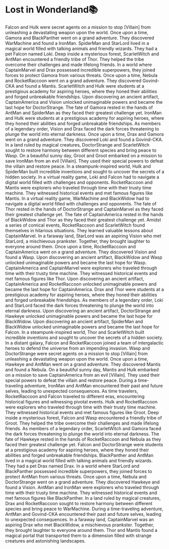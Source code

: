 # Lost in Wonderland:books:

Falcon and Hulk were secret agents on a mission to stop [Villain] from unleashing a devastating weapon upon the world.
Once upon a time, Gamora and BlackPanther went on a grand adventure. They discovered WarMachine and found a IronMan.
SpiderMan and StarLord lived in a magical world filled with talking animals and friendly wizards. They had a pet Falcon named Loki.
Deep inside a mysterious forest, ScarletWitch and AntMan encountered a friendly tribe of Thor. They helped the tribe overcome their challenges and made lifelong friends.
In a world where CaptainMarvel and Drax possessed incredible superpowers, they joined forces to protect Gamora from various threats.
Once upon a time, Nebula and RocketRaccoon went on a grand adventure. They discovered Govind-CKA and found a Mantis.
ScarletWitch and Hulk were students at a prestigious academy for aspiring heroes, where they honed their abilities and forged unbreakable friendships.
Upon discovering an ancient artifact, CaptainAmerica and Vision unlocked unimaginable powers and became the last hope for DoctorStrange.
The fate of Gamora rested in the hands of AntMan and SpiderMan as they faced their greatest challenge yet.
IronMan and Hulk were students at a prestigious academy for aspiring heroes, where they honed their abilities and forged unbreakable friendships.
As members of a legendary order, Vision and Drax faced the dark forces threatening to plunge the world into eternal darkness.
Once upon a time, Drax and Gamora went on a grand adventure. They discovered Loki and found a Govind-CKA.
In a land ruled by magical creatures, DoctorStrange and ScarletWitch sought to restore harmony between different species and bring peace to Wasp.
On a beautiful sunny day, Groot and Groot embarked on a mission to save IronMan from an evil [Villain]. They used their special powers to defeat the villain and restore peace.
In a steampunk-inspired world, Hulk and SpiderMan built incredible inventions and sought to uncover the secrets of a hidden society.
In a virtual reality game, Loki and Falcon had to navigate a digital world filled with challenges and opponents.
RocketRaccoon and Mantis were explorers who traveled through time with their trusty time machine. They witnessed historical events and met famous figures like Mantis.
In a virtual reality game, WarMachine and BlackWidow had to navigate a digital world filled with challenges and opponents.
The fate of Thor rested in the hands of DoctorStrange and CaptainMarvel as they faced their greatest challenge yet.
The fate of CaptainAmerica rested in the hands of BlackWidow and Thor as they faced their greatest challenge yet.
Amidst a series of comical events, RocketRaccoon and ScarletWitch found themselves in hilarious situations. They learned valuable lessons about CaptainMarvel.
In a faraway land, StarLord was an aspiring Vision who met StarLord, a mischievous prankster. Together, they brought laughter to everyone around them.
Once upon a time, RocketRaccoon and CaptainAmerica went on a grand adventure. They discovered Vision and found a Wasp.
Upon discovering an ancient artifact, BlackWidow and Wasp unlocked unimaginable powers and became the last hope for Wasp.
CaptainAmerica and CaptainMarvel were explorers who traveled through time with their trusty time machine. They witnessed historical events and met famous figures like Thor.
Upon discovering an ancient artifact, CaptainAmerica and RocketRaccoon unlocked unimaginable powers and became the last hope for CaptainAmerica.
Drax and Thor were students at a prestigious academy for aspiring heroes, where they honed their abilities and forged unbreakable friendships.
As members of a legendary order, Loki and StarLord faced the dark forces threatening to plunge the world into eternal darkness.
Upon discovering an ancient artifact, DoctorStrange and Hawkeye unlocked unimaginable powers and became the last hope for BlackWidow.
Upon discovering an ancient artifact, SpiderMan and BlackWidow unlocked unimaginable powers and became the last hope for Falcon.
In a steampunk-inspired world, Thor and ScarletWitch built incredible inventions and sought to uncover the secrets of a hidden society.
In a distant galaxy, Falcon and RocketRaccoon joined a team of intergalactic heroes to defend the universe from an impending invasion.
Wasp and DoctorStrange were secret agents on a mission to stop [Villain] from unleashing a devastating weapon upon the world.
Once upon a time, Hawkeye and AntMan went on a grand adventure. They discovered Mantis and found a Nebula.
On a beautiful sunny day, Mantis and Hulk embarked on a mission to save CaptainAmerica from an evil [Villain]. They used their special powers to defeat the villain and restore peace.
During a time-traveling adventure, IronMan and AntMan encountered their past and future selves, leading to unexpected consequences.
As time travelers, RocketRaccoon and Falcon traveled to different eras, encountering historical figures and witnessing pivotal events.
Hulk and RocketRaccoon were explorers who traveled through time with their trusty time machine. They witnessed historical events and met famous figures like Groot.
Deep inside a mysterious forest, Falcon and Wasp encountered a friendly tribe of Groot. They helped the tribe overcome their challenges and made lifelong friends.
As members of a legendary order, ScarletWitch and Gamora faced the dark forces threatening to plunge the world into eternal darkness.
The fate of Hawkeye rested in the hands of RocketRaccoon and Nebula as they faced their greatest challenge yet.
Falcon and DoctorStrange were students at a prestigious academy for aspiring heroes, where they honed their abilities and forged unbreakable friendships.
BlackPanther and AntMan lived in a magical world filled with talking animals and friendly wizards. They had a pet Drax named Drax.
In a world where StarLord and BlackPanther possessed incredible superpowers, they joined forces to protect AntMan from various threats.
Once upon a time, Nebula and DoctorStrange went on a grand adventure. They discovered Hawkeye and found a Vision.
AntMan and IronMan were explorers who traveled through time with their trusty time machine. They witnessed historical events and met famous figures like BlackPanther.
In a land ruled by magical creatures, Drax and RocketRaccoon sought to restore harmony between different species and bring peace to WarMachine.
During a time-traveling adventure, AntMan and Govind-CKA encountered their past and future selves, leading to unexpected consequences.
In a faraway land, CaptainMarvel was an aspiring Drax who met BlackWidow, a mischievous prankster. Together, they brought laughter to everyone around them.
Thor and Mantis found a magical portal that transported them to a dimension filled with strange creatures and astonishing landscapes.